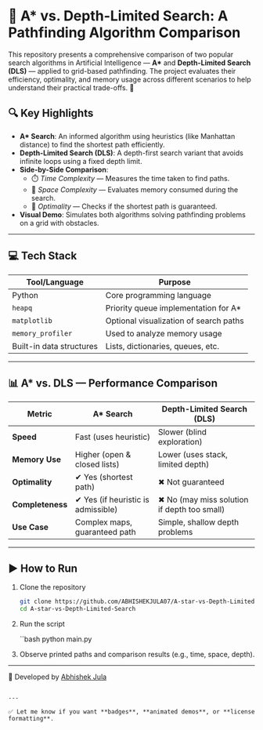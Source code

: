 
# 🤖 A* vs. Depth-Limited Search: A Pathfinding Algorithm Comparison

This repository presents a comprehensive comparison of two popular search algorithms in Artificial Intelligence — **A\*** and **Depth-Limited Search (DLS)** — applied to grid-based pathfinding. The project evaluates their efficiency, optimality, and memory usage across different scenarios to help understand their practical trade-offs. 🚀

## 🔍 Key Highlights

- **A\* Search**: An informed algorithm using heuristics (like Manhattan distance) to find the shortest path efficiently.  
- **Depth-Limited Search (DLS)**: A depth-first search variant that avoids infinite loops using a fixed depth limit.  
- **Side-by-Side Comparison**:
  - ⏱️ *Time Complexity* — Measures the time taken to find paths.
  - 🧠 *Space Complexity* — Evaluates memory consumed during the search.
  - 🏁 *Optimality* — Checks if the shortest path is guaranteed.
- **Visual Demo**: Simulates both algorithms solving pathfinding problems on a grid with obstacles.

---

## 💻 Tech Stack

| Tool/Language | Purpose                                      |
|---------------|----------------------------------------------|
| Python        | Core programming language                    |
| `heapq`       | Priority queue implementation for A\*        |
| `matplotlib`  | Optional visualization of search paths       |
| `memory_profiler` | Used to analyze memory usage           |
| Built-in data structures | Lists, dictionaries, queues, etc. |

---

## 📊 A* vs. DLS — Performance Comparison

| Metric          | A* Search                      | Depth-Limited Search (DLS)         |
|-----------------|--------------------------------|------------------------------------|
| **Speed**       | Fast (uses heuristic)          | Slower (blind exploration)         |
| **Memory Use**  | Higher (open & closed lists)   | Lower (uses stack, limited depth)  |
| **Optimality**  | ✔ Yes (shortest path)          | ✖ Not guaranteed                   |
| **Completeness**| ✔ Yes (if heuristic is admissible) | ✖ No (may miss solution if depth too small) |
| **Use Case**    | Complex maps, guaranteed path  | Simple, shallow depth problems     |

---

## ▶️ How to Run

1. Clone the repository  
   ```bash
   git clone https://github.com/ABHISHEKJULA07/A-star-vs-Depth-Limited-Search
   cd A-star-vs-Depth-Limited-Search


2. Run the script

   ``bash
   python main.py
  

3. Observe printed paths and comparison results (e.g., time, space, depth).

---

📌 Developed by [Abhishek Jula](https://www.linkedin.com/in/abhi-jula0711)

```

---

✅ Let me know if you want **badges**, **animated demos**, or **license formatting**.
```




